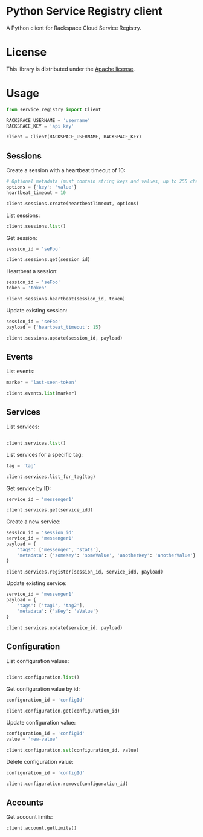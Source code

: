 # Python Service Registry client

A Python client for Rackspace Cloud Service Registry.

# License

This library is distributed under the [Apache license](http://www.apache.org/licenses/LICENSE-2.0.html).

# Usage

```Python
from service_registry import Client

RACKSPACE_USERNAME = 'username'
RACKSPACE_KEY = 'api key'

client = Client(RACKSPACE_USERNAME, RACKSPACE_KEY)
```

## Sessions

Create a session with a heartbeat timeout of 10:

```Python
# Optional metadata (must contain string keys and values, up to 255 chars)
options = {'key': 'value'}
heartbeat_timeout = 10

client.sessions.create(heartbeatTimeout, options)
```

List sessions:

```Python
client.sessions.list()
```

Get session:

```Python
session_id = 'seFoo'

client.sessions.get(session_id)
```

Heartbeat a session:

```Python
session_id = 'seFoo'
token = 'token'

client.sessions.heartbeat(session_id, token)
```

Update existing session:

```Python
session_id = 'seFoo'
payload = {'heartbeat_timeout': 15}

client.sessions.update(session_id, payload)
```

## Events

List events:

```Python
marker = 'last-seen-token'

client.events.list(marker)
```

## Services

List services:

```Python

client.services.list()
```

List services for a specific tag:

```Python
tag = 'tag'

client.services.list_for_tag(tag)
```

Get service by ID:

```Python
service_id = 'messenger1'

client.services.get(service_idd)
```

Create a new service:

```Python
session_id = 'session_id'
service_id = 'messenger1'
payload = {
    'tags': ['messenger', 'stats'],
    'metadata': {'someKey': 'someValue', 'anotherKey': 'anotherValue'}
}

client.services.register(session_id, service_idd, payload)
```

Update existing service:

```Python
service_id = 'messenger1'
payload = {
    'tags': ['tag1', 'tag2'],
    'metadata': {'aKey': 'aValue'}
}

client.services.update(service_id, payload)
```

## Configuration

List configuration values:

```Python

client.configuration.list()
```

Get configuration value by id:

```Python
configuration_id = 'configId'

client.configuration.get(configuration_id)
```

Update configuration value:

```Python
configuration_id = 'configId'
value = 'new-value'

client.configuration.set(configuration_id, value)
```

Delete configuration value:

```Python
configuration_id = 'configId'

client.configuration.remove(configuration_id)
```

## Accounts

Get account limits:

```Python
client.account.getLimits()
```
